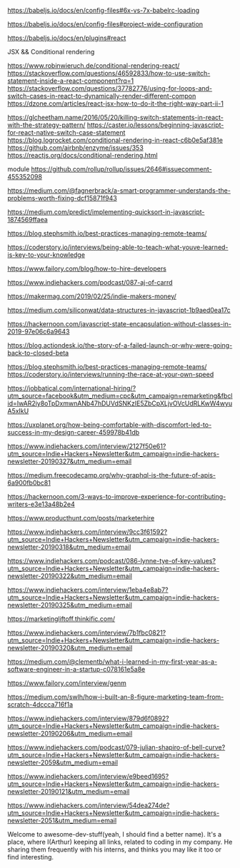 https://babeljs.io/docs/en/config-files#6x-vs-7x-babelrc-loading

https://babeljs.io/docs/en/config-files#project-wide-configuration

https://babeljs.io/docs/en/plugins#react


JSX && Conditional rendering

https://www.robinwieruch.de/conditional-rendering-react/
https://stackoverflow.com/questions/46592833/how-to-use-switch-statement-inside-a-react-component?rq=1
https://stackoverflow.com/questions/37782776/using-for-loops-and-switch-cases-in-react-to-dynamically-render-different-compon
https://dzone.com/articles/react-jsx-how-to-do-it-the-right-way-part-ii-1

https://glcheetham.name/2016/05/20/killing-switch-statements-in-react-with-the-strategy-pattern/
https://caster.io/lessons/beginning-javascript-for-react-native-switch-case-statement
https://blog.logrocket.com/conditional-rendering-in-react-c6b0e5af381e
https://github.com/airbnb/enzyme/issues/353
https://reactjs.org/docs/conditional-rendering.html


module
https://github.com/rollup/rollup/issues/2646#issuecomment-455352098

https://medium.com/@fagnerbrack/a-smart-programmer-understands-the-problems-worth-fixing-dcf15871f943

https://medium.com/predict/implementing-quicksort-in-javascript-1874569ffaea

https://blog.stephsmith.io/best-practices-managing-remote-teams/

https://coderstory.io/interviews/being-able-to-teach-what-youve-learned-is-key-to-your-knowledge

https://www.failory.com/blog/how-to-hire-developers

https://www.indiehackers.com/podcast/087-aj-of-carrd  

https://makermag.com/2019/02/25/indie-makers-money/

https://medium.com/siliconwat/data-structures-in-javascript-1b9aed0ea17c

https://hackernoon.com/javascript-state-encapsulation-without-classes-in-2019-97e06c6a9643

https://blog.actiondesk.io/the-story-of-a-failed-launch-or-why-were-going-back-to-closed-beta



https://blog.stephsmith.io/best-practices-managing-remote-teams/
https://coderstory.io/interviews/running-the-race-at-your-own-speed


https://jobbatical.com/international-hiring/?utm_source=facebook&utm_medium=cpc&utm_campaign=remarketing&fbclid=IwAR2iy8oTpDxmwnANb47hDUVdSNKzIE5ZbCpXLjvOVcUdRLKwW4wyuA5xIkU


https://uxplanet.org/how-being-comfortable-with-discomfort-led-to-success-in-my-design-career-459978b41db

https://www.indiehackers.com/interview/2127f50e61?utm_source=Indie+Hackers+Newsletter&utm_campaign=indie-hackers-newsletter-20190327&utm_medium=email

https://medium.freecodecamp.org/why-graphql-is-the-future-of-apis-6a900fb0bc81

https://hackernoon.com/3-ways-to-improve-experience-for-contributing-writers-e3e13a48b2e4

https://www.producthunt.com/posts/marketerhire

https://www.indiehackers.com/interview/9cc3f61592?utm_source=Indie+Hackers+Newsletter&utm_campaign=indie-hackers-newsletter-20190318&utm_medium=email

https://www.indiehackers.com/podcast/086-lynne-tye-of-key-values?utm_source=Indie+Hackers+Newsletter&utm_campaign=indie-hackers-newsletter-20190322&utm_medium=email

https://www.indiehackers.com/interview/1eba4e8ab7?utm_source=Indie+Hackers+Newsletter&utm_campaign=indie-hackers-newsletter-20190325&utm_medium=email

https://marketingliftoff.thinkific.com/

https://www.indiehackers.com/interview/7b1fbc0821?utm_source=Indie+Hackers+Newsletter&utm_campaign=indie-hackers-newsletter-20190320&utm_medium=email

https://medium.com/@clementb/what-i-learned-in-my-first-year-as-a-software-engineer-in-a-startup-c078161e5a8e

https://www.failory.com/interview/genm

https://medium.com/swlh/how-i-built-an-8-figure-marketing-team-from-scratch-4dccca716f1a

https://www.indiehackers.com/interview/879d6f0892?utm_source=Indie+Hackers+Newsletter&utm_campaign=indie-hackers-newsletter-20190206&utm_medium=email

https://www.indiehackers.com/podcast/079-julian-shapiro-of-bell-curve?utm_source=Indie+Hackers+Newsletter&utm_campaign=indie-hackers-newsletter-2059&utm_medium=email

https://www.indiehackers.com/interview/e9beed1695?utm_source=Indie+Hackers+Newsletter&utm_campaign=indie-hackers-newsletter-20190121&utm_medium=email

https://www.indiehackers.com/interview/54dea274de?utm_source=Indie+Hackers+Newsletter&utm_campaign=indie-hackers-newsletter-2051&utm_medium=email


Welcome to awesome-dev-stuff(yeah, I should find a better name).
It's a place, where I(Arthur) keeping all links, related to coding in my company.
He sharing them frequently with his interns, and thinks you may like it too or find interesting.
